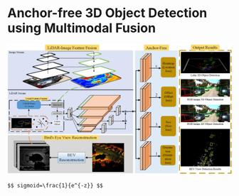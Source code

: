 # Anchor-free 3D Object Detection using Multimodal Fusion

<img src='./figs/figure2.jpg' width='600'  />

`$$
sigmoid=\frac{1}{e^{-z}}
$$`
